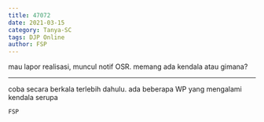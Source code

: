 ```yaml
---
title: 47072
date: 2021-03-15
category: Tanya-SC
tags: DJP Online
author: FSP
---
```


mau lapor realisasi, muncul notif OSR. memang ada kendala atau gimana?

---

coba secara berkala terlebih dahulu. ada beberapa WP yang mengalami kendala serupa

`FSP`
